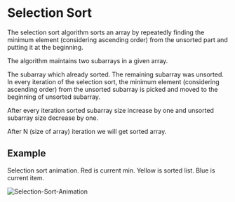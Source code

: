 # Selection Sort

The selection sort algorithm sorts an array by repeatedly finding the minimum element (considering ascending order) from the unsorted part and putting it at the beginning. 

The algorithm maintains two subarrays in a given array.

The subarray which already sorted. 
The remaining subarray was unsorted.
In every iteration of the selection sort, the minimum element (considering ascending order) from the unsorted subarray is picked and moved to the beginning of unsorted subarray. 

After every iteration sorted subarray size increase by one and unsorted subarray size decrease by one.

After N (size of array) iteration we will get sorted array.


## Example
Selection sort animation. Red is current min. Yellow is sorted list. Blue is current item.

![Selection-Sort-Animation](https://user-images.githubusercontent.com/90376899/212725894-588682e2-3f68-49a2-90ea-39c2e130b5bd.gif)
